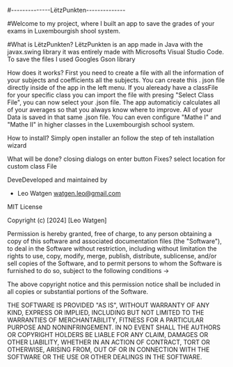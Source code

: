 #--------------LëtzPunkten--------------

#Welcome to my project, where I built an app to save the grades of your exams in Luxembourgish shool system.

#What is LëtzPunkten?
LëtzPunkten is an app made in Java with the javax.swing library it was entirely made with Microsofts Visual Studio Code. To save the files I used Googles Gson library

How does it works?
    First you need to create a file with all the information of your subjects and coefficients all the subjects. You can create this . json file directly inside of the app in the left menu. If you aleready have a classFile for your specific class you can import the file with presing "Select Class File", you can now select your .json file. The app automaticiy calculates all of your averages so that you always know where to improve. All of your Data is saved in that same .json file.
    You can even configure "Mathe I" and "Mathe II" in higher classes in the Luxembourgish school system. 

How to install?
    Simply open installer an follow the step of teh installation wizard

What will be done?
    closing dialogs on enter button
Fixes?
    select location for custom class File

DeveDeveloped and maintained by
 - Leo Watgen <watgen.leo@gmail.com>

 MIT License

Copyright (c) [2024] [Leo Watgen]

Permission is hereby granted, free of charge, to any person obtaining a copy
of this software and associated documentation files (the "Software"), to deal
in the Software without restriction, including without limitation the rights
to use, copy, modify, merge, publish, distribute, sublicense, and/or sell
copies of the Software, and to permit persons to whom the Software is
furnished to do so, subject to the following conditions ->

The above copyright notice and this permission notice shall be included in all
copies or substantial portions of the Software.

THE SOFTWARE IS PROVIDED "AS IS", WITHOUT WARRANTY OF ANY KIND, EXPRESS OR
IMPLIED, INCLUDING BUT NOT LIMITED TO THE WARRANTIES OF MERCHANTABILITY,
FITNESS FOR A PARTICULAR PURPOSE AND NONINFRINGEMENT. IN NO EVENT SHALL THE
AUTHORS OR COPYRIGHT HOLDERS BE LIABLE FOR ANY CLAIM, DAMAGES OR OTHER
LIABILITY, WHETHER IN AN ACTION OF CONTRACT, TORT OR OTHERWISE, ARISING FROM,
OUT OF OR IN CONNECTION WITH THE SOFTWARE OR THE USE OR OTHER DEALINGS IN THE
SOFTWARE.
